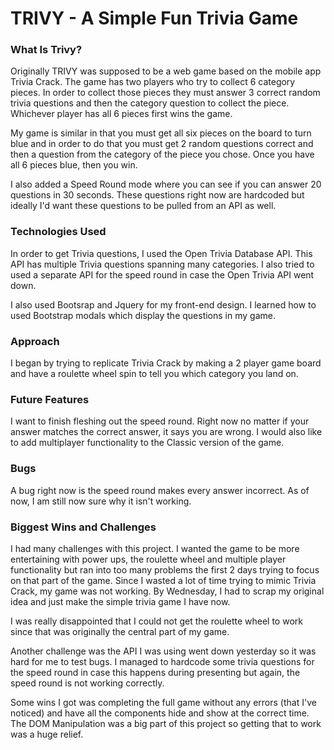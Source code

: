 # TRIVY - A Simple Fun Trivia Game

### What Is Trivy?
Originally TRIVY was supposed to be a web game based on the mobile app Trivia Crack. The game has two players who try to collect 6 category pieces. In order to collect those pieces they must answer 3 correct random trivia questions and then the category question to collect the piece. Whichever player has all 6 pieces first wins the game.

My game is similar in that you must get all six pieces on the board to turn blue and in order to do that you must get 2 random questions correct and then a question from the category of the piece you chose. Once you have all 6 pieces blue, then you win.

I also added a Speed Round mode where you can see if you can answer 20 questions in 30 seconds. These questions right now are hardcoded but ideally I'd want these questions to be pulled from an API as well.

### Technologies Used
In order to get Trivia questions, I used the Open Trivia Database API. This API has multiple Trivia questions spanning many categories. I also tried to used a separate API for the speed round in case the Open Trivia API went down.

I also used Bootsrap and Jquery for my front-end design. I learned how to used Bootstrap modals which display the questions in my game.

### Approach
I began by trying to replicate Trivia Crack by making a 2 player game board and have a roulette wheel spin to tell you which category you land on.

### Future Features
I want to finish fleshing out the speed round. Right now no matter if your answer matches the correct answer, it says you are wrong. I would also like to add multiplayer functionality to the Classic version of the game.

### Bugs
A bug right now is the speed round makes every answer incorrect. As of now, I am still now sure why it isn't working.

### Biggest Wins and Challenges
I had many challenges with this project. I wanted the game to be more entertaining with power ups, the roulette wheel and multiple player functionality but ran into too many problems the first 2 days trying to focus on that part of the game. Since I wasted a lot of time trying to mimic Trivia Crack, my game was not working. By Wednesday, I had to scrap my original idea and just make the simple trivia game I have now.

I was really disappointed that I could not get the roulette wheel to work since that was originally the central part of my game.

Another challenge was the API I was using went down yesterday so it was hard for me to test bugs. I managed to hardcode some trivia questions for the speed round in case this happens during presenting but again, the speed round is not working correctly.

Some wins I got was completing the full game without any errors (that I've noticed) and have all the components hide and show at the correct time. The DOM Manipulation was a big part of this project so getting that to work was a huge relief.
